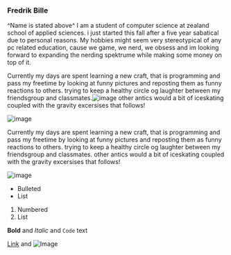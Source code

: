 ### Fredrik Bille
^Name is stated above^
I am a student of computer science at zealand school of applied sciences. i just started this fall after a five year sabatical due to personal reasons. My hobbies might seem very stereotypical of any pc related education, cause we game, we nerd, we obsess and im looking forward to expanding the nerding spektrume while making some money on top of it.

Currently my days are spent learning a new craft, that is programming and pass my freetime by looking at funny pictures and reposting them as funny reactions to others. trying to keep a healthy circle og laughter between my friendsgroup and classmates.![image](https://media.discordapp.net/attachments/751336524452331520/753220728278482954/IMG_20200121_173613.jpg?width=200&height=200)  other antics would a bit of iceskating coupled with the gravity excersises that follows!







![image](https://media.discordapp.net/attachments/751336524452331520/753220727527964712/Screenshot_20200510-115232.jpg?width=200&height=200) 











Currently my days are spent learning a new craft, that is programming and pass my freetime by looking at funny pictures and reposting them as funny reactions to others. trying to keep a healthy circle og laughter between my friendsgroup and classmates. other antics would a bit of iceskating coupled with the gravity excersises that follows!

![image](https://cdn.discordapp.com/attachments/751336524452331520/753230652999991306/received_614055752555455.gif)

- Bulleted
- List

1. Numbered
2. List

**Bold** and _Italic_ and `Code` text

[Link](url) and ![Image](src)
